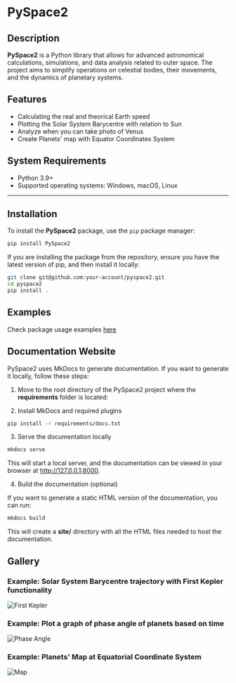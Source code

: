 # PySpace2

## Description

**PySpace2** is a Python library that allows for advanced astronomical calculations, simulations, and data analysis related to outer space. The project aims to simplify operations on celestial bodies, their movements, and the dynamics of planetary systems.

## Features

- Calculating the real and theorical Earth speed
- Plotting the Solar System Barycentre with relation to Sun
- Analyze when you can take photo of Venus
- Create Planets' map with Equator Coordinates System 

## System Requirements

- Python 3.9+
- Supported operating systems: Windows, macOS, Linux

---

## Installation

To install the **PySpace2** package, use the `pip` package manager:

```bash
pip install PySpace2
```
If you are installing the package from the repository, ensure you have the latest version of pip, and then install it locally:

```bash
git clone git@github.com:your-account/pyspace2.git
cd pyspace2
pip install .
```

## Examples
Check package usage examples [here](docs/examples)

## Documentation Website
PySpace2 uses MkDocs to generate documentation. If you want to generate it locally, follow these steps:

1. Move to the root directory of the PySpace2 project where the **requirements** folder is located: 

2. Install MkDocs and required plugins

```bash
pip install -r requirements/docs.txt
```

3. Serve the documentation locally

    

```bash
mkdocs serve
```
This will start a local server, and the documentation can be viewed in your browser at http://127.0.0.1:8000.

4. Build the documentation (optional)

If you want to generate a static HTML version of the documentation, you can run:

```bash
mkdocs build
```

This will create a **site/** directory with all the HTML files needed to host the documentation.

## Gallery

### Example: Solar System Barycentre trajectory with First Kepler functionality
![First Kepler](docs/static/img/barycentre_trajectory.png)

### Example: Plot a graph of phase angle of planets based on time
![Phase Angle](docs/static/img/phase_angle_plot.png)

### Example: Planets' Map at Equatorial Coordinate System
![Map](docs/static/img/space_map.png)